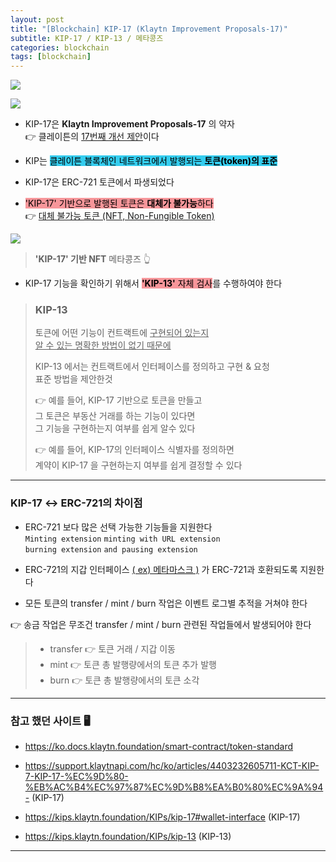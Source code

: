 ```yaml
---
layout: post
title: "[Blockchain] KIP-17 (Klaytn Improvement Proposals-17)"
subtitle: KIP-17 / KIP-13 / 메타콩즈
categories: blockchain
tags: [blockchain]
---
```


![](https://velog.velcdn.com/images/-__-/post/8c38d2b1-2399-443a-9842-e88fbb4cfbca/image.png)

![](https://velog.velcdn.com/images/-__-/post/898f1bf5-574b-4fba-ba70-eac58c300f3d/image.png)

- KIP-17은 **Klaytn Improvement Proposals-17** 의 약자<br>
  👉 클레이튼의 <u>17번째 개선 제안</u>이다

- KIP는 <span style="background-color:#34CDEF; color:#000;">클레이튼 블록체인 네트워크에서 발행되는 **토큰(token)의 표준**</span>

- KIP-17은 ERC-721 토큰에서 파생되었다

- <span style="background-color:#F7969A; color:#000;">'KIP-17' 기반으로 발행된 토큰은 **대체가 불가능**하다</span><br>
  👉 <u>대체 불가능 토큰 (NFT, Non-Fungible Token)</u>

![](https://velog.velcdn.com/images/-__-/post/1067736d-8f51-4ddd-af19-e3c2d25f533c/image.png)

> **'KIP-17' 기반 NFT** 메타콩즈 👆

- KIP-17 기능을 확인하기 위해서 <span style="background-color:#F7969A; color:#000;">**'KIP-13'** 자체 검사</span>를 수행하여야 한다

> ### KIP-13
>
> 토큰에 어떤 기능이 컨트랙트에 <u>구현되어 있는지<br>
> 알 수 있는 명확한 방법이 없기 때문에</u>
>
> KIP-13 에서는 컨트랙트에서 인터페이스를 정의하고 구현 & 요청<br>
> 표준 방법을 제안한것
>
> 👉 예를 들어, KIP-17 기반으로 토큰을 만들고<br>
> 그 토큰은 부동산 거래를 하는 기능이 있다면<br>
> 그 기능을 구현하는지 여부를 쉽게 알수 있다
>
> 👉 예를 들어, KIP-17의 인터페이스 식별자를 정의하면<br>
> 계약이 KIP-17 을 구현하는지 여부를 쉽게 결정할 수 있다

---

### KIP-17 ↔ ERC-721의 차이점

- ERC-721 보다 많은 선택 가능한 기능들을 지원한다<br>
  `Minting extension` `minting with URL extension`<br>
  `burning extension` `and pausing extension`

- ERC-721의 지갑 인터페이스 <u>( ex) 메타마스크 )</u> 가 ERC-721과 호환되도록 지원한다

- 모든 토큰의 transfer / mint / burn 작업은 이벤트 로그별 추적을 거쳐야 한다

👉 송금 작업은 무조건 transfer / mint / burn 관련된 작업들에서 발생되어야 한다

> - transfer 👉 토큰 거래 / 지갑 이동
> - mint 👉 토큰 총 발행량에서의 토큰 추가 발행
> - burn 👉 토큰 총 발행량에서의 토큰 소각

---

### 참고 했던 사이트 🖥

- <https://ko.docs.klaytn.foundation/smart-contract/token-standard>

- <https://support.klaytnapi.com/hc/ko/articles/4403232605711-KCT-KIP-7-KIP-17-%EC%9D%80-%EB%AC%B4%EC%97%87%EC%9D%B8%EA%B0%80%EC%9A%94->
  (KIP-17)

- <https://kips.klaytn.foundation/KIPs/kip-17#wallet-interface>
  (KIP-17)
- <https://kips.klaytn.foundation/KIPs/kip-13>
  (KIP-13)

---
